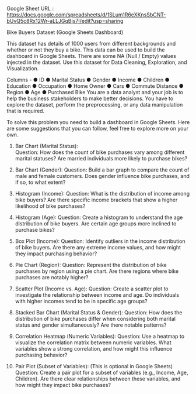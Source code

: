 
Google Sheet URL : https://docs.google.com/spreadsheets/d/1SLum1R6eXKnsSbCNT-bUvQ5c8Rx12Wr-aLLJGqBjs7I/edit?usp=sharing

Bike Buyers Dataset (Google Sheets Dashboard)

This dataset has details of 1000 users from different backgrounds and whether or not they buy a bike. This data can be used to build the dashboard in Google Sheets. There are some NA (Null / Empty) values injected in the dataset. Use this dataset for Data Cleaning, Exploration, and Visualization.

Columns -
●	ID 
●	Marital Status 
●	Gender 
●	Income 
●	Children 
●	Education 
●	Occupation 
●	Home Owner 
●	Cars 
●	Commute Distance 
●	Region 
●	Age 
●	Purchased Bike
You are a data analyst and your job is to help the business stakeholders to make better decisions. You have to explore the dataset, perform the preprocessing, or any data manipulation that is required. 

To solve this problem you need to build a dashboard in Google Sheets. Here are some suggestions that you can follow, feel free to explore more on your own.
1. Bar Chart (Marital Status):  
Question: How does the count of bike purchases vary among different marital statuses? Are married individuals more likely to purchase bikes?

3. Bar Chart (Gender):
Question: Build a bar graph to compare the count of male and female customers. Does gender influence bike purchases, and if so, to what extent?

4. Histogram (Income):
Question: What is the distribution of income among bike buyers? Are there specific income brackets that show a higher likelihood of bike purchases?

6. Histogram (Age):
Question: Create a histogram to understand the age distribution of bike buyers. Are certain age groups more inclined to purchase bikes?

8. Box Plot (Income):
Question: Identify outliers in the income distribution of bike buyers. Are there any extreme income values, and how might they impact purchasing behavior?

10. Pie Chart (Region):
Question: Represent the distribution of bike purchases by region using a pie chart. Are there regions where bike purchases are notably higher?

12. Scatter Plot (Income vs. Age):
Question: Create a scatter plot to investigate the relationship between income and age. Do individuals with higher incomes tend to be in specific age groups?

14. Stacked Bar Chart (Marital Status & Gender):
Question: How does the distribution of bike purchases differ when considering both marital status and gender simultaneously? Are there notable patterns?

16. Correlation Heatmap (Numeric Variables):
Question: Use a heatmap to visualize the correlation matrix between numeric variables. What variables show a strong correlation, and how might this influence purchasing behavior?

18. Pair Plot (Subset of Variables): (This is optional in Google Sheets)
Question: Create a pair plot for a subset of variables (e.g., Income, Age, Children). Are there clear relationships between these variables, and how might they impact bike purchases?
